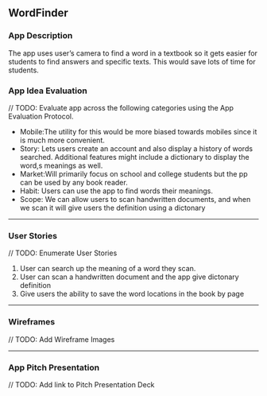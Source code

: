 
## WordFinder

### App Description
  The app uses user’s camera to find a word in a textbook so it gets easier for students to find answers and specific texts. This would save lots of time for students.

### App Idea Evaluation
// TODO: Evaluate app across the following categories using the App Evaluation Protocol.

- Mobile:The utility for this would be more biased towards mobiles since it is much more convenient.
- Story: Lets users create an account and also display a history of words searched. Additional features might include a dictionary to display the word,s meanings as well.
- Market:Will primarily focus on school and college students but the pp can be used by any book reader.
- Habit: Users can use the app to find words their meanings.
- Scope: We can allow users to scan handwritten documents, and when we scan it will give users the definition using a dictonary

---

### User Stories
// TODO: Enumerate User Stories
1. User can search up the meaning of a word they scan. 
2. User can scan a handwritten document and the app give dictonary definition
3. Give users the ability to save the word locations in the book by page

---

### Wireframes
// TODO: Add Wireframe Images

---

### App Pitch Presentation
// TODO: Add link to Pitch Presentation Deck
